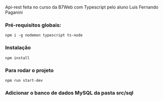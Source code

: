 Api-rest feita no curso da B7Web com Typescript pelo aluno Luis Fernando Paganini

### Pré-requisitos globais:
`npm i -g nodemon typescript ts-node`

### Instalação
`npm install`

### Para rodar o projeto
`npm run start-dev`

### Adicionar o banco de dados MySQL da pasta src/sql